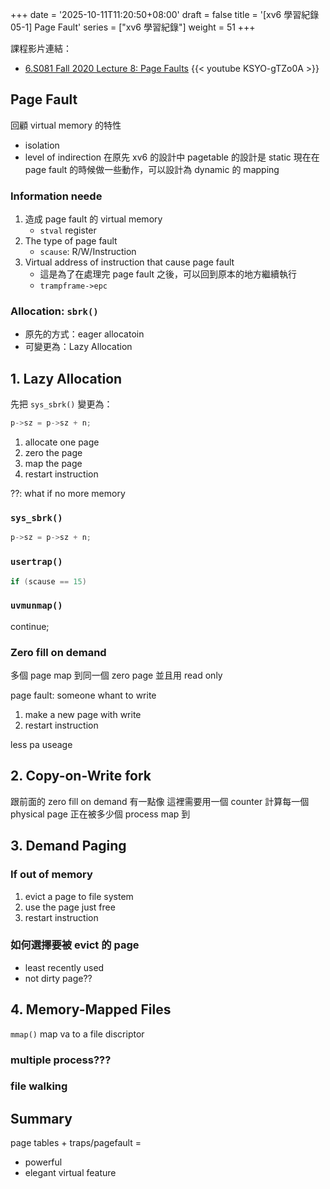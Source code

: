 +++
date = '2025-10-11T11:20:50+08:00'
draft = false
title = '[xv6 學習紀錄 05-1] Page Fault'
series = ["xv6 學習紀錄"]
weight = 51
+++

課程影片連結：
* [6.S081 Fall 2020 Lecture 8: Page Faults](https://www.youtube.com/watch?v=KSYO-gTZo0A)
{{< youtube KSYO-gTZo0A >}}

## Page Fault
回顧 virtual memory 的特性
* isolation
* level of indirection
在原先 xv6 的設計中 pagetable 的設計是 static
現在在 page fault 的時候做一些動作，可以設計為 dynamic 的 mapping
### Information neede
1. 造成 page fault 的 virtual memory
    * `stval` register
1. The type of page fault
    * `scause`: R/W/Instruction
1. Virtual address of instruction that cause page fault
    * 這是為了在處理完 page fault 之後，可以回到原本的地方繼續執行
    * `trampframe->epc`
### Allocation: `sbrk()`
* 原先的方式：eager allocatoin
* 可變更為：Lazy Allocation
## 1. Lazy Allocation
先把 `sys_sbrk()` 變更為：
```c
p->sz = p->sz + n;
```
1. allocate one page
1. zero the page
1. map the page
1. restart instruction

??: what if no more memory

### `sys_sbrk()`
```c
p->sz = p->sz + n;
```

### `usertrap()`
```c
if (scause == 15)
```

### `uvmunmap()`
continue;

### Zero fill on demand
多個 page map 到同一個 zero page 並且用 read only

page fault: someone whant to write
1. make a new page with write
1. restart instruction

less pa useage

## 2. Copy-on-Write fork
跟前面的 zero fill on demand 有一點像
這裡需要用一個 counter 計算每一個 physical page 正在被多少個 process map 到

## 3. Demand Paging
### If out of memory
1. evict a page to file system
1. use the page just free
1. restart instruction

### 如何選擇要被 evict 的 page
* least recently used
* not dirty page??

## 4. Memory-Mapped Files
`mmap()` map va to a file discriptor
### multiple process???
### file walking

## Summary
page tables + traps/pagefault = 
* powerful
* elegant
virtual feature

